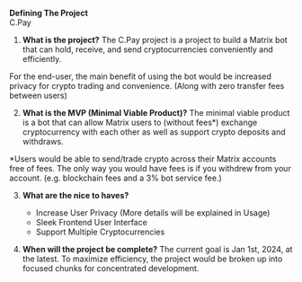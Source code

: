**Defining The Project** <br>
C.Pay


1. **What is the project?** 
The C.Pay project is a project to build a Matrix bot that can hold, receive, and send cryptocurrencies conveniently and efficiently. 

For the end-user, the main benefit of using the bot would be increased privacy for crypto trading and convenience. (Along with zero transfer fees between users)

2. **What is the MVP (Minimal Viable Product)?**
The minimal viable product is a bot that can allow Matrix users to (without fees*) exchange cryptocurrency with each other as well as support crypto deposits and withdraws. 

*Users would be able to send/trade crypto across their Matrix accounts free of fees. The only way you would have fees is if you withdrew from your account. (e.g. blockchain fees and a 3% bot service fee.) 

3. **What are the nice to haves?**
    - Increase User Privacy (More details will be explained in Usage)
    - Sleek Frontend User Interface
    - Support Multiple Cryptocurrencies


4. **When will the project be complete?**
The current goal is Jan 1st, 2024, at the latest. To maximize efficiency, the project would be broken up into focused chunks for concentrated development. 
